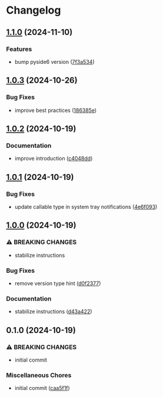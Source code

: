 # Changelog

## [1.1.0](https://github.com/NEIAAC/python-gui-template/compare/v1.0.3...v1.1.0) (2024-11-10)


### Features

* bump pyside6 version ([7f3a534](https://github.com/NEIAAC/python-gui-template/commit/7f3a534000fcc6e6f77a841572d0a850ee330ab5))

## [1.0.3](https://github.com/NEIAAC/python-gui-template/compare/v1.0.2...v1.0.3) (2024-10-26)


### Bug Fixes

* improve best practices ([186385e](https://github.com/NEIAAC/python-gui-template/commit/186385efd8ff3ef80819288665df5521f20d6358))

## [1.0.2](https://github.com/NEIAAC/python-gui-template/compare/v1.0.1...v1.0.2) (2024-10-19)


### Documentation

* improve introduction ([c4048dd](https://github.com/NEIAAC/python-gui-template/commit/c4048ddfa95238be1f8b33dc9de051eaabd60b0e))

## [1.0.1](https://github.com/NEIAAC/python-gui-template/compare/v1.0.0...v1.0.1) (2024-10-19)


### Bug Fixes

* update callable type in system tray notifications ([4e6f093](https://github.com/NEIAAC/python-gui-template/commit/4e6f0931a20cee8160dab190aa5289bb8383fd1d))

## [1.0.0](https://github.com/NEIAAC/python-gui-template/compare/v0.1.0...v1.0.0) (2024-10-19)


### ⚠ BREAKING CHANGES

* stabilize instructions

### Bug Fixes

* remove version type hint ([d0f2377](https://github.com/NEIAAC/python-gui-template/commit/d0f2377161b18d0fe7956d7a10d00a759bd4f1b3))


### Documentation

* stabilize instructions ([d43a422](https://github.com/NEIAAC/python-gui-template/commit/d43a422804d15175004ccacbd2f1c6dffa5db13a))

## 0.1.0 (2024-10-19)


### ⚠ BREAKING CHANGES

* initial commit

### Miscellaneous Chores

* initial commit ([caa5f1f](https://github.com/NEIAAC/python-gui-template/commit/caa5f1fc2086b3aaeabfa34a4ee9986999798f1b))
